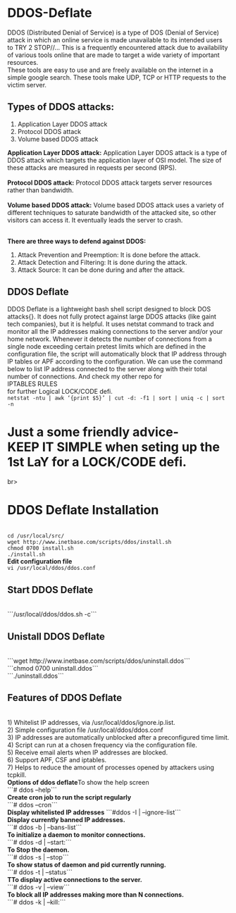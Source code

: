 # DDOS-Deflate
DDOS (Distributed Denial of Service) is a type of DOS (Denial of Service) attack in which an online service is made unavailable to its intended users to TRY 2 STOP//... This is a frequently encountered attack due to availability of various tools online that are made to target a wide variety of important resources.  
These tools are easy to use and are freely available on the internet in a simple google search. These tools make UDP, TCP or HTTP requests to the victim server.

<H2>Types of DDOS attacks:</h2> 

1) Application Layer DDOS attack
2) Protocol DDOS attack
3) Volume based DDOS attack

<b>Application Layer DDOS attack:</b> Application Layer DDOS attack is a type of DDOS attack which targets the application layer of OSI model. The size of these attacks are measured in requests per second (RPS).</br></br>
<b>Protocol DDOS attack:</b> Protocol DDOS attack targets server resources rather than bandwidth.</br></br>
<b>Volume based DDOS attack:</b> Volume based DDOS attack uses a variety of different techniques to saturate bandwidth of the attacked site, so other visitors can access it.  It eventually leads the server to crash.</br></br>

<b>There are three ways to defend against DDOS:</b></br>
1) Attack Prevention and Preemption: It is done before the attack.
2) Attack Detection and Filtering: It is done during the attack.
3) Attack Source: It can be done during and after the attack.

<h2>DDOS Deflate</h2>

DDOS Deflate is a lightweight bash shell script designed to block DOS attacks{}. It does not fully protect against large DDOS attacks (like gaint tech companies), but it is helpful. 
It uses netstat command to track and monitor all the IP addresses making connections to the server and/or your home network. 
Whenever it detects the number of connections from a single node exceeding certain pretest limits which are defined in the configuration file, the script will automatically block that IP address through IP tables or APF according to the configuration. 
We can use the command below to list IP address connected to the server along with their total number of connections.
And check my other repo for <br>IPTABLES RULES </br> for further Logical LOCK/CODE defi.
<br />```netstat -ntu | awk ‘{print $5}’ | cut -d: -f1 | sort | uniq -c | sort -n```<br />

<h1> Just a some friendly advice- <br> KEEP IT SIMPLE when seting up the 1st LaY for a LOCK/CODE defi. </h1>br> </h1>


<h1>DDOS Deflate Installation</h1>

<br />```cd /usr/local/src/```<br />
```wget http://www.inetbase.com/scripts/ddos/install.sh```<br />
```chmod 0700 install.sh```<br />
```./install.sh```<br />
<b>Edit configuration file</b><br />
```vi /usr/local/ddos/ddos.conf```<br />
<h2>Start DDOS Deflate</h2><br />
```/usr/local/ddos/ddos.sh -c```<br />
<h2>Unistall DDOS Deflate</h2><br />
```wget http://www.inetbase.com/scripts/ddos/uninstall.ddos```<br />
```chmod 0700 uninstall.ddos```<br />
```./uninstall.ddos```<br />
<h2>Features of DDOS Deflate</h2><br />
1) Whitelist IP addresses, via /usr/local/ddos/ignore.ip.list.<br />
2) Simple configuration file /usr/local/ddos/ddos.conf<br />
3) IP addresses are automatically unblocked after a preconfigured time limit.<br />
4) Script can run at a chosen frequency via the configuration file.<br />
5) Receive email alerts when IP addresses are blocked.<br />
6) Support APF, CSF and iptables.<br />
7) Helps to reduce the amount of processes opened by attackers using tcpkill.<br />
<b>Options of ddos deflate</b>To show the help screen<br />
```# ddos –help```<br />
<b>Create cron job to run the script regularly</b><br />
```# ddos –cron```<br />
<b>Display whitelisted IP addresses</b>
```#ddos -I | –ignore-list```<br />
<b>Display currently banned IP addresses.</b><br />
```# ddos -b | –bans-list```<br />
<b>To initialize a daemon to monitor connections.</b><br />
 ```# ddos -d | –start:```<br />
 <b>To Stop the daemon.</b><br />
 ```# ddos -s | –stop```<br />
 <b>To show status of daemon and pid currently running.</b><br />
 ```# ddos -t | –status```<br />
  <b>TTo display active connections to the server.</b><br />
 ```# ddos -v | –view```<br />
 <b>To block all IP addresses making more than N connections.</b><br />
 ```# ddos -k | –kill:```<br />




